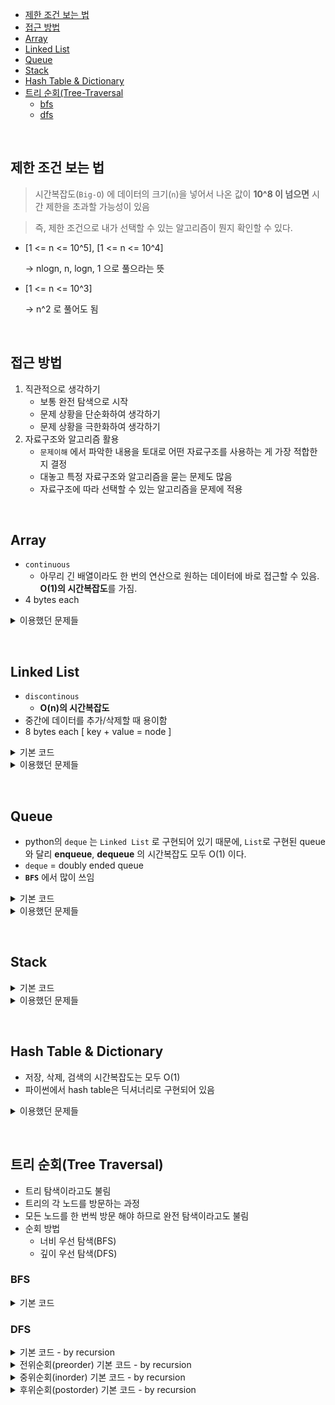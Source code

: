 * [제한 조건 보는 법](#제한-조건-보는-법)
* [접근 방법](#접근-방법)
* [Array](#array)
* [Linked List](#linked-list)
* [Queue](#queue)
* [Stack](#stack)
* [Hash Table & Dictionary](#hash-table--dictionary)
* [트리 순회(Tree-Traversal](https://github.com/solpinetree/algorithm-py/blob/main/README.md#%ED%8A%B8%EB%A6%AC-%EC%88%9C%ED%9A%8Ctree-traversal)
     * [bfs](https://github.com/solpinetree/algorithm-py/blob/main/README.md#bfs) 
     * [dfs](https://github.com/solpinetree/algorithm-py/blob/main/README.md#dfs) 


&nbsp;
&nbsp;
&nbsp;
&nbsp;



## 제한 조건 보는 법

> 시간복잡도(`Big-O`) 에 데이터의 크기(`n`)을 넣어서 나온 값이 **10^8 이 넘으면** 시간 제한을 초과할 가능성이 있음

> 즉, 제한 조건으로 내가 선택할 수 있는 알고리즘이 뭔지 확인할 수 있다.
- [1 <= n <= 10^5], [1 <= n <= 10^4]

	-> nlogn, n, logn, 1 으로 풀으라는 뜻
- [1 <= n <= 10^3]

	-> n^2 로 풀어도 됨
	

&nbsp;
&nbsp;

## 접근 방법

1.  직관적으로 생각하기
	- 보통 완전 탐색으로 시작
	- 문제 상황을 단순화하여 생각하기
	- 문제 상황을 극한화하여 생각하기
2. 자료구조와 알고리즘 활용
	- `문제이해` 에서 파악한 내용을 토대로 어떤 자료구조를 사용하는 게 가장 적합한지 결정
	- 대놓고 특정 자료구조와 알고리즘을 묻는 문제도 많음
	- 자료구조에 따라 선택할 수 있는 알고리즘을 문제에 적용


&nbsp;
&nbsp;

## Array
- `continuous`
	- 아무리 긴 배열이라도 한 번의 연산으로 원하는 데이터에 바로 접근할 수 있음. **O(1)의 시간복잡도**를 가짐.
- 4 bytes each
<details>
<summary> 이용했던 문제들 </summary>

* [1472-design-browser-history](https://github.com/solpinetree/algorithm-py/blob/667efd53deba8b2131502e8062aaaf07037c21da/1472-design-browser-history/1472-design-browser-history.py)

</details>


&nbsp;
&nbsp;


## Linked List
- `discontinous`
	- **O(n)의 시간복잡도**
- 중간에 데이터를 추가/삭제할 때 용이함
- 8 bytes each [ key + value = node ]

<details>
<summary> 기본 코드 </summary>

```python
class Node(object): 
	def __init__(self, value): 
		self.value = value 
		self.next = None 
class LinkedList(object): 
	def __init__(self): 
		self.head = None 
		self.tail = None 
	def append(self, value): 
		new_node = Node(value) 
		if self.haed is None: 
			self.head = new_node 
			self.tail = new_node 
		else: 
			self.tail.next = new_node 
			self.tail = new_node 
	def get(self, idx): 
		current = self.head 
		for _ in range(idx): 
			current = current.next 
		return current.value 
	def insert_at(idx, value): 
		new_node = Node(value) 
		current = self.head 
		for _ in range(idx): 
			current = current.next 
		new_node.next = current.next 
		current.next = new_node
```
</details>
<details>
<summary> 이용했던 문제들 </summary>

* [1472-design-browser-history](https://github.com/solpinetree/algorithm-py/blob/3c558ed237ed75e6ee0e10a1f1c0578bfffde55f/1472-design-browser-history/1472-design-browser-history.py)

</details>


&nbsp;
&nbsp;



## Queue
- python의 `deque` 는 `Linked List` 로 구현되어 있기 때문에, `List`로 구현된 queue와 달리 **enqueue**, **dequeue** 의 시간복잡도 모두 O(1) 이다.
- `deque` = doubly ended queue
- **`BFS`** 에서 많이 쓰임
<details>
<summary> 기본 코드</summary>

```python
from collections import deque
queue = deque()
queue.append(1)
queue.popleft()
```
</details>

<details>
<summary> 이용했던 문제들 </summary>



</details>


&nbsp;
&nbsp;

## Stack
<details>
<summary> 기본 코드</summary>

```python
stack = []
# push O(1)
stack.append(1)
# pop O(1)
stack.pop()
```
</details>

<details>
<summary> 이용했던 문제들 </summary>

* [0020-valid-parentheses](0020-valid-parentheses/0020-valid-parentheses.py)



</details>

&nbsp;
&nbsp;

## Hash Table & Dictionary

* 저장, 삭제, 검색의 시간복잡도는 모두 O(1)
* 파이썬에서 hash table은 딕셔너리로 구현되어 있음

<details>
<summary> 이용했던 문제들 </summary>

* [0001-two-sum](0001-two-sum/0001-two-sum.py)
* [0128-longest-consecutive-sequence](0128-longest-consecutive-sequence/0128-longest-consecutive-sequence.py)


</details>

&nbsp;
&nbsp;

## 트리 순회(Tree Traversal)

- 트리 탐색이라고도 불림
- 트리의 각 노드를 방문하는 과정
- 모든 노드를 한 번씩 방문 해야 하므로 완전 탐색이라고도 불림
- 순회 방법
	- 너비 우선 탐색(BFS)
	- 깊이 우선 탐색(DFS)

### BFS
<details>
<summary> 기본 코드 </summary>

```python
def bfs(root):
	visited = []
	if root is None:
		return 0
	q = deque()
	q.append(root)
	while q:
		cur_node = q.popleft()
		visited.append(cur_node.value)
	
	if cur_node.left:
		q.append(cur_node.left)
	if cur_node.right:
		q.append(cur_node.right)
	return visited
```
</details>

### DFS
<details>
<summary> 기본 코드 - by recursion </summary>

```python
def dfs(root):
	if root is None:
		return
	dfs(root.left)
	dfs(root.right)
```
</details>

<details>
<summary> 전위순회(preorder) 기본 코드 - by recursion </summary>

```python
def preorder(cur_node):
	if cur_node is None:
		return
	print(cur_node.value)
	preorder(cur_node.left)
	preorder(cur_node.right) 
```
</details>

<details>
<summary> 중위순회(inorder) 기본 코드 - by recursion </summary>

```python
def inorder(cur_node):
	if cur_node is None:
		return
	inorder(cur_node.left)
	print(cur_node.value)
	inorder(cur_node.right) 
```
</details>

<details>
<summary> 후위순회(postorder) 기본 코드 - by recursion </summary>

```python
def postorder(cur_node):
	if cur_node is None:
		return
	postorder(cur_node.left)
	postorder(cur_node.right) 
	print(cur_node.value)
```
</details>

